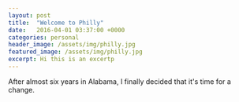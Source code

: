 ```yaml
---
layout: post
title:  "Welcome to Philly"
date:   2016-04-01 03:37:00 +0000
categories: personal
header_image: /assets/img/philly.jpg
featured_image: /assets/img/philly.jpg
excerpt: Hi this is an excertp
---
```


After almost six years in Alabama, I finally decided that it's time for a change.